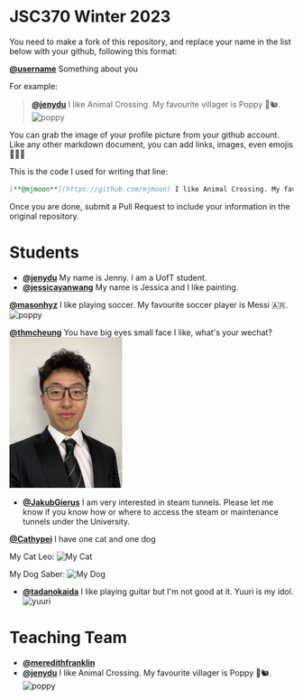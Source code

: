 # JSC370 Winter 2023

You need to make a fork of this repository, and replace your name in the list below with your github, following this format:

[**@username**]() Something about you

For example:

> [**@jenydu**](https://github.com/jenydu) I like Animal Crossing. My favourite villager is Poppy 🍂🐿️. <img src="https://preview.redd.it/f79f0cv1o7j51.jpg?auto=webp&s=1e572edf80d0eba0c35c77c3c81231d9e626d366" alt="poppy" width="200px">


You can grab the image of your profile picture from your github account. Like any other markdown document, you can add links, images, even emojis 🍋🍰🐸

This is the code I used for writing that line:

```md
[**@mjmoon**](https://github.com/mjmoon) I like Animal Crossing. My favourite villager is Poppy 🍂🐿️. <img src="https://preview.redd.it/f79f0cv1o7j51.jpg?auto=webp&s=1e572edf80d0eba0c35c77c3c81231d9e626d366" alt="poppy" width="200px">
```

Once you are done, submit a Pull Request to include your information in the original repository.

# Students

- [**@jenydu**](https://github.com/jenydu) My name is Jenny. I am a UofT student.
- [**@jessicayanwang**](https://github.com/jessicayanwang/) My name is Jessica and I like painting.

[**@masonhyz**](https://github.com/masonhyz) I like playing soccer. My favourite soccer player is Messi 🇦🇷. <img src="https://www.si.com/.image/c_limit%2Ccs_srgb%2Cq_auto:good%2Cw_641/MTY4MTAyNTc1MDYwMzYyNTEz/1992-94-lionel-messi-childhoodjpg.webp" alt="poppy" width="200px">

[**@thmcheung**]() You have big eyes small face I like, what's your wechat? <img src="/myself.jpg" alt="marcus" width ="200px">


- [**@JakubGierus**](https://github.com/jakub-gierus) I am very interested in steam tunnels. Please let me know if you know how or where to access the steam or maintenance tunnels under the University.

[**@Cathypei**]() I have one cat and one dog 

My Cat Leo:
<img src="https://github.com/Cathypei/JSC370/blob/main/IMG_9330.png" alt="My Cat" width="200" height="250">

My Dog Saber:
<img src="https://github.com/Cathypei/JSC370/blob/main/IMG_7259.png" alt="My Dog" width="200" height="250">

- [**@tadanokaida**](https://github.com/tadanokaida) I like playing guitar but I'm not good at it. Yuuri is my idol. <img src="https://kprofiles.com/wp-content/uploads/2022/12/yuuri-billboard-japan-2022-billboard-1548-900x595.webp" alt="yuuri" width="200px">


# Teaching Team

- [**@meredithfranklin**](https://github.com/meredithfranklin)
- [**@jenydu**](https://github.com/jenydu) I like Animal Crossing. My favourite villager is Poppy 🍂🐿️. <img src="https://preview.redd.it/f79f0cv1o7j51.jpg?auto=webp&s=1e572edf80d0eba0c35c77c3c81231d9e626d366" alt="poppy" width="200px">
